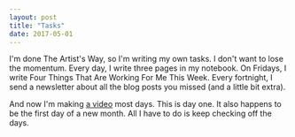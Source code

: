 ```yaml
---
layout: post
title: "Tasks"
date: 2017-05-01
---
```


I'm done The Artist's Way, so I'm writing my own tasks. I don't want to lose the momentum. Every day, I write three pages in my notebook. On Fridays, I write Four Things That Are Working For Me This Week. Every fortnight, I send a newsletter about all the blog posts you missed (and a little bit extra).

And now I'm making [a video](http://youtube.com/watch?v=324SlB6scZc) most days. This is day one. It also happens to be the first day of a new month. All I have to do is keep checking off the days.
